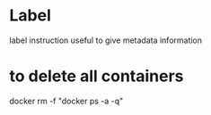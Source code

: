 # Label

label instruction useful to give metadata information

# to delete all containers 

docker rm -f "docker ps -a -q"

